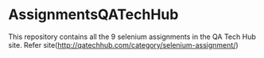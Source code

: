 # AssignmentsQATechHub
This repository contains all the 9 selenium assignments in the QA Tech Hub site. 
Refer site(http://qatechhub.com/category/selenium-assignment/)
